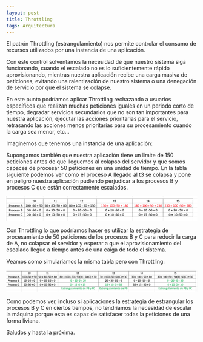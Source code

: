 ```yaml
---
layout: post
title: Throttling
tags: Arquitectura
---
```


El patrón Throttling (estrangulamiento) nos permite controlar el consumo de recursos utilizados por una instancia de una aplicación.

Con este control solventamos la necesidad de que nuestro sistema siga funcionando, cuando el escalado no es lo suficientemente rápido aprovisionando, mientras nuestra aplicación recibe una carga masiva de peticiones, evitando una ralentización de nuestro sistema o una denegación de servicio por que el sistema se colapse.

En este punto podríamos aplicar Throttling rechazando a usuarios específicos que realizan muchas peticiones iguales en un periodo corto de tiempo, degradar servicios secundarios que no son tan importantes para nuestra aplicación, ejecutar las acciones prioritarias para el servicio, retrasando las acciones menos prioritarias para su procesamiento cuando la carga sea menor, etc...

Imaginemos que tenemos una instancia de una aplicación:

Supongamos también que nuestra aplicación tiene un limite de 150 peticiones antes de que lleguemos al colapso del servidor y que somos capaces de procesar 50 peticiones en una unidad de tiempo. En la tabla siguiente podemos ver como el proceso A llegado al t3 se colapsa y pone en peligro nuestra aplicación pudiendo perjudicar a los procesos B y procesos C que están correctamente escalados.

![sin-Throttling](/img/cloudpatterns/CasoSinThrottling.png "sin-Throttling")

Con Throttling lo que podríamos hacer es utilizar la estrategia de procesamiento de 50 peticiones de los procesos B y C para reducir la carga de A, no colapsar el servidor y esperar a que el aprovisionamiento del escalado llegue a tiempo antes de una caiga de todo el sistema.

Veamos como simulariamos la misma tabla pero con Throttling:

![con-Throttling](/img/cloudpatterns/CasoConThrottling.png "con-Throttling")

Como podemos ver, incluso si aplicaciones la estrategia de estrangular los procesos B y C en ciertos tiempos, no tendríamos la necesidad de escalar la máquina porque esta es capaz de satisfacer todas la peticiones de una forma liviana.

Saludos y hasta la próxima.